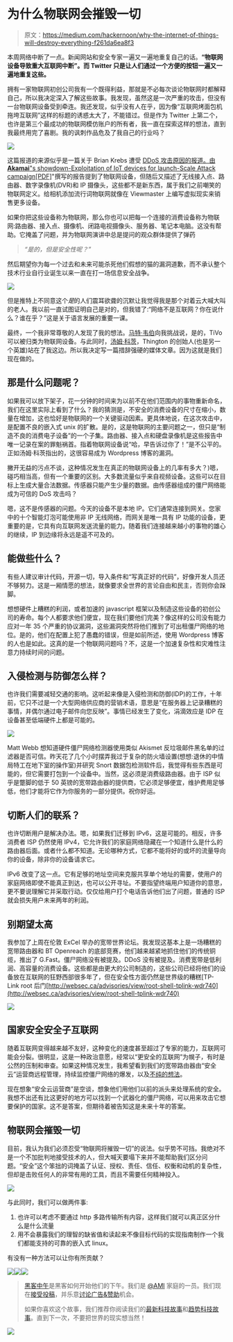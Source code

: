 # 为什么物联网会摧毁一切

> 原文：<https://medium.com/hackernoon/why-the-internet-of-things-will-destroy-everything-f261da6ea8f3>

本周网络中断了一点。新闻网站和安全专家一遍又一遍地重复自己的话。**“物联网设备导致重大互联网中断”。而 Twitter 只是让人们通过一个方便的按钮一遍又一遍地重复这些。**

拥有一家物联网初创公司我有一个既得利益，那就是不必每次谈论物联网时都解释自己，所以我决定深入了解这些故事。我发现，虽然这是一次严重的攻击，但没有一台物联网设备受到牵连。我还发现，似乎没有人在乎，因为像“互联网烤面包机拖垮互联网”这样的标题的诱惑太大了，不能错过。但是作为 Twitter 上第二个，也许是第三个最成功的物联网模仿账户的所有者，我一直在探索这样的想法，直到我最终用完了喜剧。我的讽刺作品危及了我自己的行业吗？

![](img/e3c4b74a1ebbf413e1bb313037929f87.png)

这篇报道的来源似乎是一篇关于 Brian Krebs 遭受 [DDoS 攻击原因的报道。由**Akamai**"](https://krebsonsecurity.com/2016/09/krebsonsecurity-hit-with-record-ddos/)[s showdown-Exploitation of IoT devices for launch-Scale Attack campaign[PDF]](https://www.akamai.com/us/en/multimedia/documents/state-of-the-internet/sshowdown-exploitation-of-iot-devices-for-launching-mass-scale-attack-campaigns.pdf)"撰写的报告提到了物联网设备，但随后又描述了无线接入点、路由器、数字录像机(DVR)和 IP 摄像头，这些都不是新东西，属于我们之前嘲笑的物联网定义。给相机添加流行词物联网就像在 Viewmaster 上编写虚拟现实来销售更多设备。

如果你把这些设备称为物联网，那么你也可以把每一个连接的消费设备称为物联网:路由器、接入点、摄像机、闭路电视摄像头、服务器、笔记本电脑。这没有帮助。它掩盖了问题，并为物联网演讲中总是提问的观众群体提供了弹药

> *“是的，但是安全性呢？”*

然后期望你为每一个过去和未来可能杀死他们假想的猫的漏洞道歉，而不承认整个技术行业自行业诞生以来一直在打一场信息安全战争。

![](img/c26fbca53ee76271022a280e9abeb535.png)

但是推特上不同意这个*是*的人们震耳欲聋的沉默让我觉得我是那个对着云大喊大叫的老人。我以前一直试图证明自己是对的，但我错了:“网络不是互联网？你在说什么？谁在乎？”这是关于语言发展的重要一课。

最终，一个我非常尊敬的人发现了我的想法。[马特·韦伯](https://twitter.com/genmon)向我挑战说，是的，TiVo 可以被归类为物联网设备。与此同时，[汤姆·科茨](https://twitter.com/tomcoates)，Thington 的创始人(也是另一个英雄)站在了我这边。所以我决定写一篇措辞强硬的媒体文章。因为这就是我们现在做的。

## 那是什么问题呢？

如果我可以放下架子，花一分钟的时间来为以前不在他们范围内的事物重新命名，我们在这里实际上看到了什么？我的猜测是，不安全的消费设备的尺寸在缩小，数量在增加，这也恰好是物联网的一个关键驱动因素。更具体地说，在这次攻击中，是配置不良的嵌入式 unix 的扩散。是的，这是物联网的主要问题之一，但只是“制造不良的消费电子设备”的一个子集。路由器、接入点和硬盘录像机是这些报告中唯一记录在案的罪魁祸首。指着物联网设备说“哈，早告诉过你了！”是不公平的。正如汤姆·科茨指出的，这很容易成为 Wordpress 博客的漏洞。

撇开无益的污点不谈，这种情况发生在真正的物联网设备上的几率有多大？)嗯，碰巧相当高，但有一个重要的区别。大多数流量似乎来自视频设备。这些可以在目标上生成大量合法数据。传感器只能产生少量的数据。由传感器组成的僵尸网络能成为可信的 DoS 攻击吗？

嗯，这不是传感器的问题。今天的设备不是本地 IP。它们通常连接到网关。您家中的十个智能灯泡可能使用非 IP 无线网络，而网关是唯一具有 IP 功能的设备，更重要的是，它具有向互联网发送流量的能力。随着我们连接越来越小的事物的雄心的继续，IP 到边缘将永远是遥不可及的。

## 能做些什么？

有些人建议审计代码，开源一切，导入条件和“写真正好的代码”，好像开发人员还不够努力。这是一厢情愿的想法，就像要求全世界的言论自由和民主，否则你会跺脚。

想想硬件上糟糕的利润，或者加速的 javascript 框架以及制造这些设备的初创公司的寿命。每个人都要求他们便宜，现在我们要他们完美？像这样的公司没有能力应对一年 35 个严重的协议漏洞，这些漏洞突然将他们推到了可出租僵尸网络的地位。是的，他们在配置上犯了愚蠢的错误，但是如前所述，使用 Wordpress 博客的人也是如此。这真的是一个物联网问题吗？不，这是一个加速复杂性和灾难性注意力持续时间的问题。

## 入侵检测与防御怎么样？

也许我们需要减轻交通的影响。这听起来像是入侵检测和防御(IDP)的工作，十年前，它只不过是一个大型网络供应商的营销术语，意思是“在服务器上记录糟糕的事情，并偶尔通过电子邮件向您反映”。事情已经发生了变化，涓滴效应是 IDP 在设备甚至低端硬件上都是可能的。

![](img/3d3fe93c70e3ebd4e83680d85c41f463.png)

Matt Webb 想知道硬件僵尸网络检测器使用类似 Akismet 反垃圾邮件黑名单的过滤器是否可信。昨天花了几个小时摆弄我过于复杂的防火墙设置(想想:退休的中情局特工在地下室的操作室)并研究 Snort 数据包检测软件后，我觉得有些东西是可能的，但它需要打包到一个设备中。当然，这必须是消费级路由器。由于 ISP 似乎是蹩脚的低于 50 英镑的宽带路由器的提供商，它必须足够便宜，维护费用足够低，他们才能将它作为你服务的一部分提供。祝你好运。

## 切断人们的联系？

也许切断用户是解决办法。嗯，如果我们迁移到 IPv6，这是可能的。相反，许多消费者 ISP 仍然使用 IPv4，它允许我们的家庭网络隐藏在一个知道什么是什么的路由器后面。或者什么都不知道。无论哪种方式，它都不能将好的或坏的流量导向你的设备，除非你的设备请求它。

IPv6 改变了这一点。它有足够的地址空间来克服共享单个地址的需要，使用户的家庭网络即使不能真正到达，也可以公开寻址。不要指望终端用户知道你的意思，更不要说理解它并采取行动。仅仅给用户打个电话告诉他们出了问题，普通的 ISP 就会损失用户未来两年的利润。

## 别期望太高

我参加了上周在伦敦 ExCel 举办的宽带世界论坛。我发现这基本上是一场糟糕的宽带路由器和 BT Openreach 的底部竞赛，他们越来越紧地抓住他们的传统铜缆，推出了 G.Fast。僵尸网络没有被提及。DDoS 没有被提及。消费宽带是低利润、高容量的消费设备。这些都是由更大的公司制造的，这些公司已经将他们的设备放在互联网的狂野西部很多年了，但在安全性方面仍然是世界级的糟糕[TP-Link root 后门[http://websec.ca/advisories/view/root-shell-tplink-wdr740](http://websec.ca/advisories/view/root-shell-tplink-wdr740)

![](img/05acd193169af1eaaad9b7a9b5c35eb0.png)

## 国家安全安全子互联网

随着互联网变得越来越不友好，这种变化的速度甚至超过了专家的能力，互联网可能会分裂。很明显，这是一种政治意愿，经常以“更安全的互联网”为幌子，有时是公然的压制和审查。如果这种情况发生，我希望看到我们的宽带路由器由“安全云”运营商远程管理，持续监控僵尸网络的爆发，以及[不纯的想法](https://www.openrightsgroup.org/blog/2016/overview-of-the-digital-economy-bill-2016)。

现在想象“安全云运营商”是空谈，想象他们用他们以前的派头来处理系统的安全。我想不出还有比这更好的地方可以找到一个武器化的僵尸网络，可以用来攻击它想要保护的国家。这不是答案，但期待着被告知这是未来十年的答案。

## 物联网会摧毁一切

目前，我认为我们必须忍受“物联网将摧毁一切”的说法。似乎势不可挡。我绝对不是一个不加批判地接受技术的人，但大喊天要塌下来并不能帮助我们区分问题。“安全”这个笨拙的词掩盖了认证、授权、责任、信任、权衡和动机的复杂性，但却是击败任何人的非常有用的工具，而且不需要任何精神投入。

![](img/957dcd9714bf811b2551025ba980b34a.png)

与此同时，我们可以做两件事:

1.  也许可以考虑不要通过 http 多路传输所有内容，这样我们就可以真正区分什么是什么流量
2.  用不会暴露我们的理智的缺省值和读起来不像目标代码的实现指南制作一个我们都能支持的可靠的嵌入式 linux。

有没有一种方法可以让你有所贡献？

[![](img/50ef4044ecd4e250b5d50f368b775d38.png)](http://bit.ly/HackernoonFB)[![](img/979d9a46439d5aebbdcdca574e21dc81.png)](https://goo.gl/k7XYbx)[![](img/2930ba6bd2c12218fdbbf7e02c8746ff.png)](https://goo.gl/4ofytp)

> [黑客中午](http://bit.ly/Hackernoon)是黑客如何开始他们的下午。我们是 [@AMI](http://bit.ly/atAMIatAMI) 家庭的一员。我们现在[接受投稿](http://bit.ly/hackernoonsubmission)，并乐意[讨论广告&赞助](mailto:partners@amipublications.com)机会。
> 
> 如果你喜欢这个故事，我们推荐你阅读我们的[最新科技故事](http://bit.ly/hackernoonlatestt)和[趋势科技故事](https://hackernoon.com/trending)。直到下一次，不要把世界的现实想当然！

[![](img/be0ca55ba73a573dce11effb2ee80d56.png)](https://goo.gl/Ahtev1)